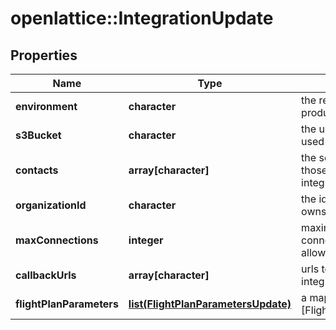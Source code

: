 # openlattice::IntegrationUpdate

## Properties
Name | Type | Description | Notes
------------ | ------------- | ------------- | -------------
**environment** | **character** | the retrofit environment (e.g. production, local) | [optional] 
**s3Bucket** | **character** | the url of the s3bucket to be used | [optional] 
**contacts** | **array[character]** | the set of email addresses of those responsible for the integration | [optional] 
**organizationId** | **character** | the id of the organization that owns the integration | [optional] 
**maxConnections** | **integer** | maximum number of connections to postgres allowed for this integration | [optional] 
**callbackUrls** | **array[character]** | urls to receive a POST when integration has completed | [optional] 
**flightPlanParameters** | [**list(FlightPlanParametersUpdate)**](FlightPlanParametersUpdate.md) | a map from [Flight] name to [FlightPlanParametersUpdate] | [optional] 


